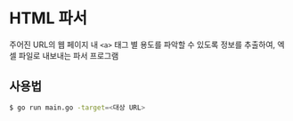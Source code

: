 # HTML 파서
주어진 URL의 웹 페이지 내 `<a>` 태그 별 용도를 파악할 수 있도록 정보를 추출하여, 엑셀 파일로 내보내는 파서 프로그램

## 사용법
```bash
$ go run main.go -target=<대상 URL>
```
